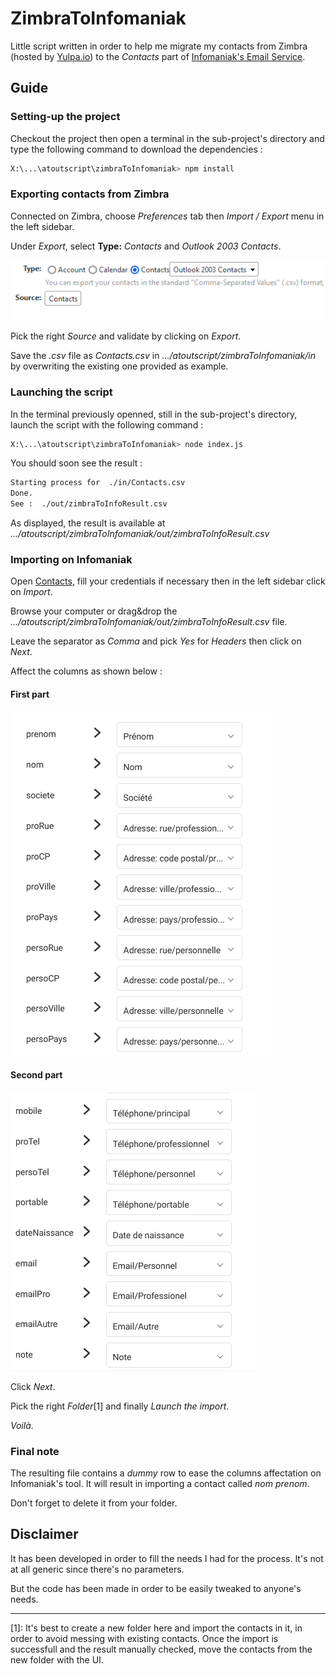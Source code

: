 # ZimbraToInfomaniak

Little script written in order to help me migrate my contacts from Zimbra (hosted by [Yulpa.io](https://yulpa.io/)) to the _Contacts_ part of [Infomaniak's Email Service](https://www.infomaniak.com/en/hosting/service-mail/).

## Guide

### Setting-up the project

Checkout the project then open a terminal in the sub-project's directory and type the following command to download the dependencies :

```bash
X:\...\atoutscript\zimbraToInfomaniak> npm install
```

### Exporting contacts from Zimbra

Connected on Zimbra, choose _Preferences_ tab then _Import / Export_ menu in the left sidebar.

Under _Export_, select **Type:** _Contacts_ and _Outlook 2003 Contacts_.

![Zimbra export](./assets/zimbraExport.png)

Pick the right _Source_ and validate by clicking on _Export_.

Save the _.csv_ file as _Contacts.csv_ in _.../atoutscript/zimbraToInfomaniak/in_ by overwriting the existing one provided as example.

### Launching the script

In the terminal previously openned, still in the sub-project's directory, launch the script with the following command : 

```bash
X:\...\atoutscript\zimbraToInfomaniak> node index.js
```

You should soon see the result :

```bash
Starting process for  ./in/Contacts.csv
Done.
See :  ./out/zimbraToInfoResult.csv
```

As displayed, the result is available at _.../atoutscript/zimbraToInfomaniak/out/zimbraToInfoResult.csv_

### Importing on Infomaniak

Open [Contacts](https://contacts.infomaniak.com/), fill your credentials if necessary then in the left sidebar click on _Import_.

Browse your computer or drag&drop the _.../atoutscript/zimbraToInfomaniak/out/zimbraToInfoResult.csv_ file.

Leave the separator as _Comma_ and pick _Yes_ for _Headers_ then click on _Next_.

Affect the columns as shown below : 

#### First part
![First part](./assets/infomaniakParams_1.png)

#### Second part
![Second part](./assets/infomaniakParams_2.png)

Click _Next_.

Pick the right _Folder_[1] and finally _Launch the import_.

_Voilà_.

### Final note

The resulting file contains a _dummy_ row to ease the columns affectation on Infomaniak's tool. It will result in importing a contact called _nom prenom_.

Don't forget to delete it from your folder.

## Disclaimer

It has been developed in order to fill the needs I had for the process. It's not at all generic since there's no parameters. 

But the code has been made in order to be easily tweaked to anyone's needs.

---

[1]: It's best to create a new folder here and import the contacts in it, in order to avoid messing with existing contacts. Once the import is successfull and the result manually checked, move the contacts from the new folder with the UI.
